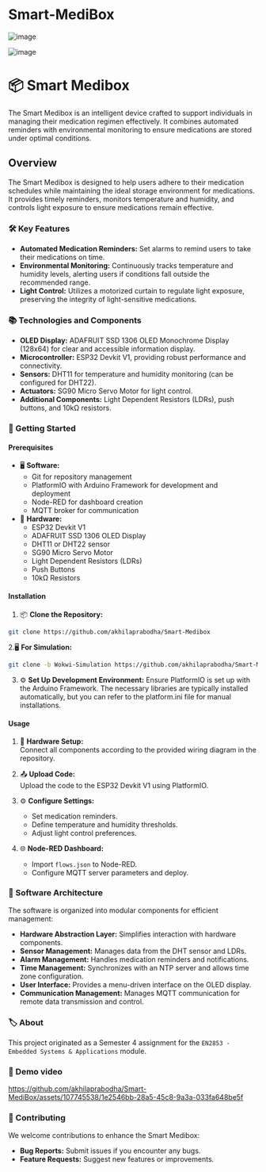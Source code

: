 # Smart-MediBox
![image](https://github.com/akhilaprabodha/Smart-MediBox/assets/107745538/677a3076-9149-44cb-8b4a-d6f568d02890)

![image](https://github.com/akhilaprabodha/Smart-MediBox/assets/107745538/5d9c97ac-233b-4463-9939-8ad4a4a5bc09)

# 📦 Smart Medibox

The Smart Medibox is an intelligent device crafted to support individuals in managing their medication regimen effectively. It combines automated reminders with environmental monitoring to ensure medications are stored under optimal conditions.

## Overview
The Smart Medibox is designed to help users adhere to their medication schedules while maintaining the ideal storage environment for medications. It provides timely reminders, monitors temperature and humidity, and controls light exposure to ensure medications remain effective.

### 🛠️ Key Features
- **Automated Medication Reminders:** Set alarms to remind users to take their medications on time.
- **Environmental Monitoring:** Continuously tracks temperature and humidity levels, alerting users if conditions fall outside the recommended range.
- **Light Control:** Utilizes a motorized curtain to regulate light exposure, preserving the integrity of light-sensitive medications.

### 📚 Technologies and Components
- **OLED Display:** ADAFRUIT SSD 1306 OLED Monochrome Display (128x64) for clear and accessible information display.
- **Microcontroller:** ESP32 Devkit V1, providing robust performance and connectivity.
- **Sensors:** DHT11 for temperature and humidity monitoring (can be configured for DHT22).
- **Actuators:** SG90 Micro Servo Motor for light control.
- **Additional Components:** Light Dependent Resistors (LDRs), push buttons, and 10kΩ resistors.

### 🚀 Getting Started

#### Prerequisites
- 🖥️ **Software:**
  - Git for repository management
  - PlatformIO with Arduino Framework for development and deployment
  - Node-RED for dashboard creation
  - MQTT broker for communication
- 🔩 **Hardware:**
  - ESP32 Devkit V1
  - ADAFRUIT SSD 1306 OLED Display
  - DHT11 or DHT22 sensor
  - SG90 Micro Servo Motor
  - Light Dependent Resistors (LDRs)
  - Push Buttons
  - 10kΩ Resistors

#### Installation
1. 📦 **Clone the Repository:**
```bash
git clone https://github.com/akhilaprabodha/Smart-Medibox
```

2.🖥️ **For Simulation:**
```bash
git clone -b Wokwi-Simulation https://github.com/akhilaprabodha/Smart-Medibox
```

3. ⚙️ **Set Up Development Environment:**
Ensure PlatformIO is set up with the Arduino Framework. The necessary libraries are typically installed automatically, but you can refer to the platform.ini file for manual installations.

#### Usage
1. 🔩 **Hardware Setup:**  
Connect all components according to the provided wiring diagram in the repository.

2. 📤 **Upload Code:**  
Upload the code to the ESP32 Devkit V1 using PlatformIO.

3. ⚙️ **Configure Settings:**
    - Set medication reminders.
    - Define temperature and humidity thresholds.
    - Adjust light control preferences.

4. 🌐 **Node-RED Dashboard:**
    - Import ```flows.json``` to Node-RED.
    - Configure MQTT server parameters and deploy.

### 🧩 Software Architecture
The software is organized into modular components for efficient management:

- **Hardware Abstraction Layer:** Simplifies interaction with hardware components.
- **Sensor Management:** Manages data from the DHT sensor and LDRs.
- **Alarm Management:** Handles medication reminders and notifications.
- **Time Management:** Synchronizes with an NTP server and allows time zone configuration.
- **User Interface:** Provides a menu-driven interface on the OLED display.
- **Communication Management:** Manages MQTT communication for remote data transmission and control.

### 🏷️ About
This project originated as a Semester 4 assignment for the ```EN2853 - Embedded Systems & Applications``` module.

### 🎥 Demo video

https://github.com/akhilaprabodha/Smart-MediBox/assets/107745538/1e2546bb-28a5-45c8-9a3a-033fa648be5f

### 🤝 Contributing
We welcome contributions to enhance the Smart Medibox:
- **Bug Reports:** Submit issues if you encounter any bugs.
- **Feature Requests:** Suggest new features or improvements.
